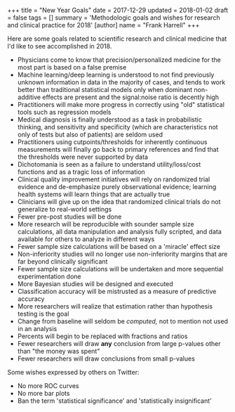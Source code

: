 +++
title = "New Year Goals"
date = 2017-12-29
updated = 2018-01-02
draft = false
tags = []
summary = 'Methodologic goals and wishes for research and clinical practice for 2018'
[author]
	name = "Frank Harrell"
+++

Here are some goals related to scientific research and clinical medicine that I'd like to see accomplished in 2018.

*   Physicians come to know that precision/personalized medicine for the most part is based on a false premise
*   Machine learning/deep learning is understood to not find previously
    unknown information in data in the majority of cases, and tends to
    work better than traditional statistical models only when dominant
    non-additive effects are present and the signal:noise ratio is
    decently high
*   Practitioners will make more progress in correctly using "old"
    statistical tools such as regression models
*   Medical diagnosis is finally understood as a task in probabilistic
    thinking, and sensitivity and specificity (which are characteristics
    not only of tests but also of patients) are seldom used
*   Practitioners using cutpoints/thresholds for inherently continuous
    measurements will finally go back to primary references and find
    that the thresholds were never supported by data
*   Dichotomania is seen as a failure to understand utility/loss/cost
    functions and as a tragic loss of information
*   Clinical quality improvement initiatives will rely on randomized
    trial evidence and de-emphasize purely observational evidence;
    learning health systems will learn things that are actually true
*   Clinicians will give up on the idea that randomized clinical trials
    do not generalize to real-world settings
*   Fewer pre-post studies will be done
*   More research will be reproducible with sounder sample size
    calculations, all data manipulation and analysis fully scripted, and
    data available for others to analyze in different ways
*   Fewer sample size calculations will be based on a 'miracle' effect
    size
*   Non-inferiority studies will no longer use non-inferiority margins
    that are far beyond clinically significant
*   Fewer sample size calculations will be undertaken and more
    sequential experimentation done
*   More Bayesian studies will be designed and executed
*   Classification accuracy will be mistrusted as a measure of
    predictive accuracy
*   More researchers will realize that estimation rather than hypothesis
    testing is the goal
*   Change from baseline will seldom be *computed,* not to mention not
    used in an analysis
*   Percents will begin to be replaced with fractions and ratios
*   Fewer researchers will draw **any** conclusion from large p-values
    other than "the money was spent"
*   Fewer researchers will draw conclusions from small p-values

Some wishes expressed by others on Twitter:

*   No more ROC curves
*   No more bar plots
*   Ban the term 'statistical significance' and 'statistically
    insignificant'
